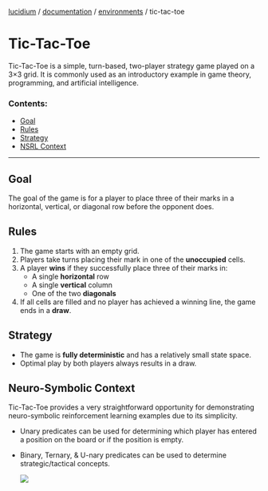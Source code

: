 [lucidium](../../README.md) / [documentation](../../documentation/README.md) / [environments](../README.md) / tic-tac-toe

# Tic-Tac-Toe

Tic-Tac-Toe is a simple, turn-based, two-player strategy game played on a 3×3 grid. It is commonly used as an introductory example in game theory, programming, and artificial intelligence.

### Contents:
* [Goal](#goal)
* [Rules](#rules)
* [Strategy](#strategy)
* [NSRL Context](#neuro-symbolic-context)

---

## Goal

The goal of the game is for a player to place three of their marks in a horizontal, vertical, or diagonal row before the opponent does.

## Rules

1. The game starts with an empty grid.
2. Players take turns placing their mark in one of the **unoccupied** cells.
3. A player **wins** if they successfully place three of their marks in:
   - A single **horizontal** row
   - A single **vertical** column
   - One of the two **diagonals**
4. If all cells are filled and no player has achieved a winning line, the game ends in a **draw**.

## Strategy

- The game is **fully deterministic** and has a relatively small state space.
- Optimal play by both players always results in a draw.

## Neuro-Symbolic Context

Tic-Tac-Toe provides a very straightforward opportunity for demonstrating neuro-symbolic reinforcement learning examples due to its simplicity. 

* Unary predicates can be used for determining which player has entered a position on the board or if the position is empty.
* Binary, Ternary, & U-nary predicates can be used to determine strategic/tactical concepts.

    <img src="../../assets/images/tic-tac-toe_fork-pattern.png">